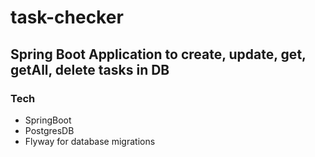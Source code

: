 # task-checker

## Spring Boot Application to create, update, get, getAll, delete tasks in DB ##

### Tech ###
- SpringBoot
- PostgresDB
- Flyway for database migrations
